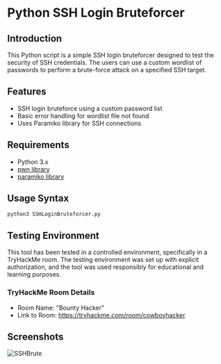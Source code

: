 # Python SSH Login Bruteforcer

## Introduction
This Python script is a simple SSH login bruteforcer designed to test the security of SSH credentials. The users can use a custom wordlist of passwords to perform a brute-force attack on a specified SSH target.

## Features
- SSH login bruteforce using a custom password list
- Basic error handling for wordlist file not found
- Uses Paramiko library for SSH connections

## Requirements
- Python 3.x
- [pwn library](https://github.com/Gallopsled/pwntools)
- [paramiko library](http://www.paramiko.org/)

## Usage Syntax
```
python3 SSHLoginBruteforcer.py
```

## Testing Environment
This tool has been tested in a controlled environment, specifically in a TryHackMe room. The testing environment was set up with explicit authorization, and the tool was used responsibly for educational and learning purposes.

### TryHackMe Room Details
- Room Name: "Bounty Hacker"
- Link to Room: https://tryhackme.com/room/cowboyhacker

## Screenshots

![SSHBrute](https://github.com/ab3lsec/PythonCybersecProjects/assets/87868050/e54d2fec-256d-4959-8a8b-dab28b6d6847)
